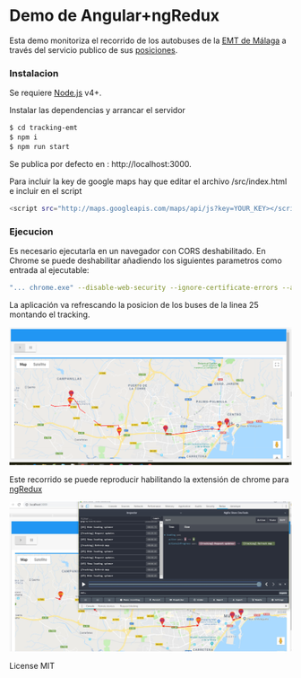 # Demo de Angular+ngRedux

Esta demo monitoriza el recorrido de los autobuses de la [EMT de Málaga](http://www.emtmalaga.es/) a través del servicio publico de sus  [posiciones](https://datosabiertos.malaga.eu/recursos/transporte/EMT/EMTlineasUbicaciones/lineasyubicaciones.geojson).

### Instalacion

Se requiere [Node.js](https://nodejs.org/) v4+.

Instalar las dependencias y arrancar el servidor

```sh
$ cd tracking-emt
$ npm i
$ npm run start
```
Se publica por defecto en : http://localhost:3000.

Para incluir la key de google maps hay que editar el archivo /src/index.html e incluir en el script

```sh
<script src="http://maps.googleapis.com/maps/api/js?key=YOUR_KEY></script>
```
### Ejecucion

Es necesario ejecutarla en un navegador con CORS deshabilitado.
En Chrome se puede deshabilitar añadiendo los siguientes parametros como entrada al ejecutable:

```sh
"... chrome.exe" --disable-web-security --ignore-certificate-errors --allow-running-insecure-content
```

La aplicación va refrescando la posicion de los buses de la linea 25 montando el tracking.

![](/src/assets/readme/1.png?raw=true "Track")


Este recorrido se puede reproducir habilitando la extensión de chrome para [ngRedux](https://chrome.google.com/webstore/detail/redux-devtools/lmhkpmbekcpmknklioeibfkpmmfibljd) 

![](/src/assets/readme/2.jpg?raw=true "Dev")


License
MIT